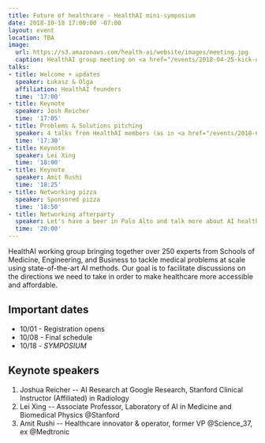 ```yaml
---
title: Future of healthcare - HealthAI mini-symposium
date: 2018-10-18 17:00:00 -07:00
layout: event
location: TBA
image:
  url: https://s3.amazonaws.com/health-ai/website/images/meeting.jpg
  caption: HealthAI group meeting on <a href="/events/2018-04-25-kick-off-seminar.html">04/25/2018</a>
talks:
- title: Welcome + updates
  speaker: Łukasz & Olga
  affiliation: HealthAI founders
  time: '17:00'
- title: Keynote
  speaker: Josh Reicher
  time: '17:05'
- title: Problems & Solutions pitching
  speaker: 4 talks from HealthAI members (as in <a href="/events/2018-05-30-problems-and-solutoins.html">the last event</a>)
  time: '17:30'
- title: Keynote
  speaker: Lei Xing
  time: '18:00'
- title: Keynote
  speaker: Amit Rushi
  time: '18:25'
- title: Networking pizza
  speaker: Sponsored pizza
  time: '18:50'
- title: Networking afterparty
  speaker: Let's have a beer in Palo Alto and talk more about AI healthcare
  time: '20:00'
---
```


HealthAI working group bringing together over 250 experts from Schools of Medicine, Engineering, and Business to tackle medical problems at scale using state-of-the-art AI methods. Our goal is to facilitate discussions on the directions we need to take in order to make healthcare more accessible and affordable.

## Important dates

* 10/01 - Registration opens
* 10/08 - Final schedule
* 10/18 - *SYMPOSIUM*	 

## Keynote speakers

1. Joshua Reicher -- AI Research at Google Research, Stanford Clinical Instructor (Affiliated) in Radiology
2. Lei Xing -- Associate Professor, Laboratory of AI in Medicine and Biomedical Physics @Stanford
3. Amit Rushi -- Healthcare innovator & operator, former VP @Science_37, ex @Medtronic

